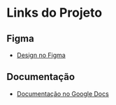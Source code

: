 # Links do Projeto

## Figma
- [Design no Figma](https://www.figma.com/proto/6A2L2dqBRO9HFoXTPdFGCi/MoLIC-e-Prot%C3%B3tipo?type=design&node-id=76-2420&t=lhynDwevg2gP8SoP-1&scaling=scale-down&page-id=2%3A2&starting-point-node-id=76%3A2420&show-proto-sidebar=1&mode=design)

## Documentação
- [Documentação no Google Docs](https://docs.google.com/document/d/11JE7D6XPw4ZCTqaLd6u0ZimuEpjlds5TFV6tgSrQsTc/edit?usp=sharing)
